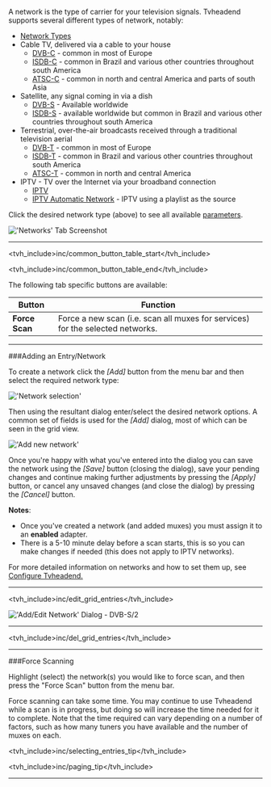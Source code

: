 A network is the type of carrier for your television signals. Tvheadend
supports several different types of network, notably:

* [Network Types](class/mpegts_network)
 * Cable TV, delivered via a cable to your house
   - [DVB-C](class/dvb_network_dvbc) - common in most of Europe
   - [ISDB-C](class/dvb_network_isdb_c) - common in Brazil and various other countries throughout south America
   - [ATSC-C](class/dvb_network_atsc_c) - common in north and central America and parts of south Asia
 * Satellite, any signal coming in via a dish
   - [DVB-S](class/dvb_network_dvbs) - Available worldwide
   - [ISDB-S](class/dvb_network_isdb_s) - available worldwide but common in Brazil and various other countries throughout south America
 * Terrestrial, over-the-air broadcasts received through a traditional television aerial
   - [DVB-T](class/dvb_network_dvbt) - common in most of Europe
   - [ISDB-T](class/dvb_network_isdb_t) - common in Brazil and various other countries throughout south America
   - [ATSC-T](class/dvb_network_atsc_t) - common in north and central America
 * IPTV - TV over the Internet via your broadband connection
   - [IPTV](class/iptv_network)
   - [IPTV Automatic Network](class/iptv_auto_network) - IPTV using a playlist as the source
  
Click the desired network type (above) to see all available 
[parameters](#items).

!['Networks' Tab Screenshot](static/img/doc/dvbinputsnetwork.png)

---

<tvh_include>inc/common_button_table_start</tvh_include>

<tvh_include>inc/common_button_table_end</tvh_include>

The following tab specific buttons are available: 

Button         | Function
---------------|---------
**Force Scan** | Force a new scan (i.e. scan all muxes for services) for the selected networks.

---

###Adding an Entry/Network

To create a network click the *[Add]* button from the menu bar and 
then select the required network type:

!['Network selection'](static/img/doc/networktypeselect.png)

Then using the resultant dialog enter/select the desired network 
options. A common set of fields is used for the *[Add]* dialog, 
most of which can be seen in the grid view. 

!['Add new network'](static/img/doc/addnewnetwork.png)

Once you're happy with what you've entered into the dialog you can save 
the network using the *[Save]* button (closing the dialog), save your 
pending changes and continue making further adjustments by pressing the 
*[Apply]* button, or cancel any unsaved changes (and close the dialog) 
by pressing the *[Cancel]* button.

**Notes**:

* Once you've created a network (and added muxes) you must assign it to 
an **enabled** adapter.
* There is a 5-10 minute delay before a scan starts, this is so you can 
make changes if needed (this does not apply to IPTV networks).

For more detailed information on networks and how to set them up, see 
[Configure Tvheadend.](configure_tvheadend) 

---

<tvh_include>inc/edit_grid_entries</tvh_include>

!['Add/Edit Network' Dialog - DVB-S/2](static/img/doc/dvbnetworkedit.png)

---

<tvh_include>inc/del_grid_entries</tvh_include>

---

###Force Scanning

Highlight (select) the network(s) you would like to force scan, and 
then press the "Force Scan" button from the menu bar.

Force scanning can take some time. You may continue to use Tvheadend 
while a scan is in progress, but doing so will increase the time needed 
for it to complete. Note that the time required can vary depending on a 
number of factors, such as how many tuners you have available and the 
number of muxes on each.

<tvh_include>inc/selecting_entries_tip</tvh_include>

<tvh_include>inc/paging_tip</tvh_include>

---
